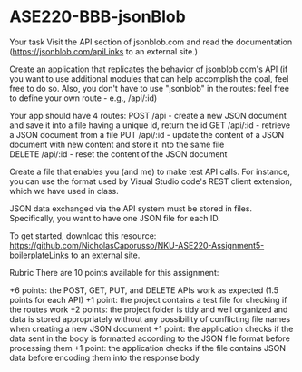 # ASE220-BBB-jsonBlob

Your task
Visit the API section of jsonblob.com and read the documentation (https://jsonblob.com/apiLinks to an external site.)

Create an application that replicates the behavior of jsonblob.com's API (if you want to use additional modules that can help accomplish the goal, feel free to do so. Also, you don't  have to use "jsonblob" in the routes: feel free to define your own route - e.g., /api/:id)

Your app should have 4 routes:
POST /api - create a new JSON document and save it into a file having a unique id, return the id
GET /api/:id - retrieve a JSON document from a file
PUT /api/:id - update the content of a JSON document with new content and store it into the same file  
DELETE /api/:id - reset the content of the JSON document

Create a file that enables you (and me) to make test API calls. For instance, you can use the format used by Visual Studio code's REST client extension, which we have used in class.

JSON data exchanged via the API system must be stored in files. Specifically, you want to have one JSON file for each ID.

To get started, download this resource:  https://github.com/NicholasCaporusso/NKU-ASE220-Assignment5-boilerplateLinks to an external site.

Rubric
There are 10 points available for this assignment:

+6 points: the POST, GET, PUT, and DELETE APIs work as expected (1.5 points for each API)
+1 point: the project contains a test file for checking if the routes work
+2 points: the project folder is tidy and well organized and data is stored appropriately without any possibility of conflicting file names when creating a new JSON document
+1 point: the application checks if the data sent in the body is formatted according to the JSON file format before processing them
+1 point: the application checks if the file contains JSON data before encoding them into the response body
